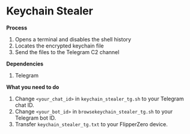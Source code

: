 # Keychain Stealer

**Process**
  1. Opens a terminal and disables the shell history
  2. Locates the encrypted keychain file
  3. Send the files to the Telegram C2 channel
   
**Dependencies**
  1. Telegram

**What you need to do**
  1. Change `<your_chat_id>` in `keychain_stealer_tg.sh` to your Telegram chat ID.
  2. Change `<your_bot_id>` in `browsekeychain_stealer_tg.sh` to your Telegram bot ID.
  3. Transfer `keychain_stealer_tg.txt` to your FlipperZero device.
